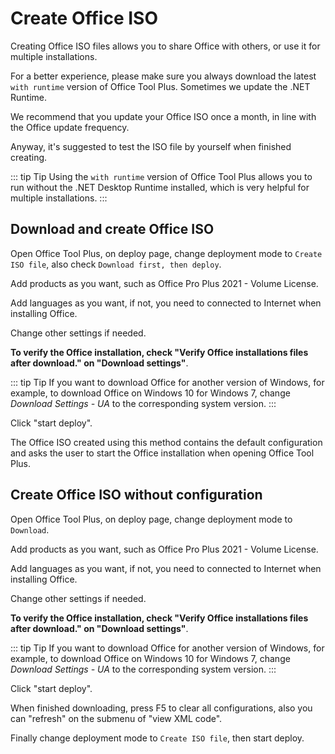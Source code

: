 # Create Office ISO

Creating Office ISO files allows you to share Office with others, or use it for multiple installations.

For a better experience, please make sure you always download the latest `with runtime` version of Office Tool Plus. Sometimes we update the .NET Runtime.

We recommend that you update your Office ISO once a month, in line with the Office update frequency.

Anyway, it's suggested to test the ISO file by yourself when finished creating.

::: tip Tip
Using the `with runtime` version of Office Tool Plus allows you to run without the .NET Desktop Runtime installed, which is very helpful for multiple installations.
:::

## Download and create Office ISO

Open Office Tool Plus, on deploy page, change deployment mode to `Create ISO file`, also check `Download first, then deploy`.

Add products as you want, such as Office Pro Plus 2021 - Volume License.

Add languages as you want, if not, you need to connected to Internet when installing Office.

Change other settings if needed.

**To verify the Office installation, check "Verify Office installations files after download." on "Download settings"**.

::: tip Tip
If you want to download Office for another version of Windows, for example, to download Office on Windows 10 for Windows 7, change *Download Settings - UA* to the corresponding system version.
:::

Click "start deploy".

The Office ISO created using this method contains the default configuration and asks the user to start the Office installation when opening Office Tool Plus.

## Create Office ISO without configuration

Open Office Tool Plus, on deploy page, change deployment mode to `Download`.

Add products as you want, such as Office Pro Plus 2021 - Volume License.

Add languages as you want, if not, you need to connected to Internet when installing Office.

Change other settings if needed.

**To verify the Office installation, check "Verify Office installations files after download." on "Download settings"**.

::: tip Tip
If you want to download Office for another version of Windows, for example, to download Office on Windows 10 for Windows 7, change *Download Settings - UA* to the corresponding system version.
:::

Click "start deploy".

When finished downloading, press F5 to clear all configurations, also you can "refresh" on the submenu of "view XML code".

Finally change deployment mode to `Create ISO file`, then start deploy.
